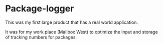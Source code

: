 # Package-logger
This was my first large product that has a real world application. 

It was for my work place (Mailbox West) to optimize the input and storage of tracking numbers for packages.
